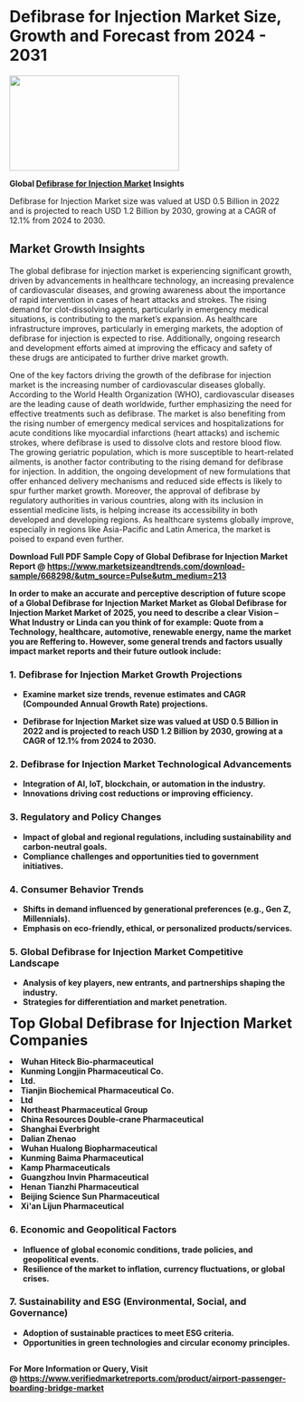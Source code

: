 <H1>Defibrase for Injection Market Size, Growth and Forecast from 2024 - 2031</H1><img class="aligncenter size-medium wp-image-584254" src="https://thirdeyenews.in/wp-content/uploads/2024/09/Global-Market-Research-300x168.jpeg" alt="" width="300" height="168" /><p><strong>Global&nbsp;<a href="https://www.marketsizeandtrends.com/download-sample/668298/&amp;utm_source=Pulse&amp;utm_medium=213">Defibrase for Injection Market</a> Insights</strong></p><p>Defibrase for Injection Market size was valued at USD 0.5 Billion in 2022 and is projected to reach USD 1.2 Billion by 2030, growing at a CAGR of 12.1% from 2024 to 2030.</p><p><h2>Market Growth Insights</h2> <p>The global defibrase for injection market is experiencing significant growth, driven by advancements in healthcare technology, an increasing prevalence of cardiovascular diseases, and growing awareness about the importance of rapid intervention in cases of heart attacks and strokes. The rising demand for clot-dissolving agents, particularly in emergency medical situations, is contributing to the market’s expansion. As healthcare infrastructure improves, particularly in emerging markets, the adoption of defibrase for injection is expected to rise. Additionally, ongoing research and development efforts aimed at improving the efficacy and safety of these drugs are anticipated to further drive market growth.</p> <p><strong></strong></p> <p>One of the key factors driving the growth of the defibrase for injection market is the increasing number of cardiovascular diseases globally. According to the World Health Organization (WHO), cardiovascular diseases are the leading cause of death worldwide, further emphasizing the need for effective treatments such as defibrase. The market is also benefiting from the rising number of emergency medical services and hospitalizations for acute conditions like myocardial infarctions (heart attacks) and ischemic strokes, where defibrase is used to dissolve clots and restore blood flow. The growing geriatric population, which is more susceptible to heart-related ailments, is another factor contributing to the rising demand for defibrase for injection. In addition, the ongoing development of new formulations that offer enhanced delivery mechanisms and reduced side effects is likely to spur further market growth. Moreover, the approval of defibrase by regulatory authorities in various countries, along with its inclusion in essential medicine lists, is helping increase its accessibility in both developed and developing regions. As healthcare systems globally improve, especially in regions like Asia-Pacific and Latin America, the market is poised to expand even further.</p> <p><strong></p><p><span class=""><strong>Download Full PDF Sample Copy of Global Defibrase for Injection Market Report</strong> @ <a href="https://www.marketsizeandtrends.com/download-sample/668298/&amp;utm_source=Pulse&amp;utm_medium=213" target="_blank">https://www.marketsizeandtrends.com/download-sample/668298/&amp;utm_source=Pulse&amp;utm_medium=213</a></span></p><p>In order to make an accurate and perceptive description of future scope of a Global&nbsp;Defibrase for Injection Market Market as Global&nbsp;Defibrase for Injection Market Market of 2025, you need to describe a clear Vision &ndash; What Industry or Linda can you think of for example: Quote from a Technology, healthcare, automotive, renewable energy, name the market you are Reffering to. However, some general trends and factors usually impact market reports and their future outlook include:</p><h3>1.&nbsp;<strong>Defibrase for Injection Market Growth Projections</strong></h3><ul><li>Examine market size trends, revenue estimates and CAGR (Compounded Annual Growth Rate) projections.</li><li><p>Defibrase for Injection Market size was valued at USD 0.5 Billion in 2022 and is projected to reach USD 1.2 Billion by 2030, growing at a CAGR of 12.1% from 2024 to 2030.</p></li></ul><h3>2.&nbsp;<strong>Defibrase for Injection Market Technological Advancements</strong></h3><ul><li>Integration of AI, IoT, blockchain, or automation in the industry.</li><li>Innovations driving cost reductions or improving efficiency.</li></ul><h3>3.&nbsp;<strong>Regulatory and Policy Changes</strong></h3><ul><li>Impact of global and regional regulations, including sustainability and carbon-neutral goals.</li><li>Compliance challenges and opportunities tied to government initiatives.</li></ul><h3>4.&nbsp;<strong>Consumer Behavior Trends</strong></h3><ul><li>Shifts in demand influenced by generational preferences (e.g., Gen Z, Millennials).</li><li>Emphasis on eco-friendly, ethical, or personalized products/services.</li></ul><h3>5.&nbsp;<strong>Global Defibrase for Injection Market Competitive Landscape</strong></h3><ul><li>Analysis of key players, new entrants, and partnerships shaping the industry.</li><li>Strategies for differentiation and market penetration.</li></ul><p data-pm-slice="1 1 []"><span style="color: inherit; font-family: inherit; font-size: 25px;">Top Global Defibrase for Injection Market Companies</span></p><div class="" data-test-id=""><p><li>Wuhan Hiteck Bio-pharmaceutical</li><li> Kunming Longjin Pharmaceutical Co.</li><li> Ltd.</li><li> Tianjin Biochemical Pharmaceutical Co.</li><li> Ltd</li><li> Northeast Pharmaceutical Group</li><li> China Resources Double-crane Pharmaceutical</li><li> Shanghai Everbright</li><li> Dalian Zhenao</li><li> Wuhan Hualong Biopharmaceutical</li><li> Kunming Baima Pharmaceutical</li><li> Kamp Pharmaceuticals</li><li> Guangzhou Invin Pharmaceutical</li><li> Henan Tianzhi Pharmaceutical</li><li> Beijing Science Sun Pharmaceutical</li><li> Xi'an Lijun Pharmaceutical</li></p></div><h3>6.&nbsp;<strong>Economic and Geopolitical Factors</strong></h3><ul><li>Influence of global economic conditions, trade policies, and geopolitical events.</li><li>Resilience of the market to inflation, currency fluctuations, or global crises.</li></ul><h3>7.&nbsp;<strong>Sustainability and ESG (Environmental, Social, and Governance)</strong></h3><ul><li>Adoption of sustainable practices to meet ESG criteria.</li><li>Opportunities in green technologies and circular economy principles.</li></ul><h2><strong style="font-size: 14px;">For More Information or Query, Visit @&nbsp;</strong><a style="background-color: #ffffff; font-size: 14px;" href="https://www.marketsizeandtrends.com/report/defibrase-for-injection-market/" target="_blank">https://www.verifiedmarketreports.com/product/airport-passenger-boarding-bridge-market</a></h2>
